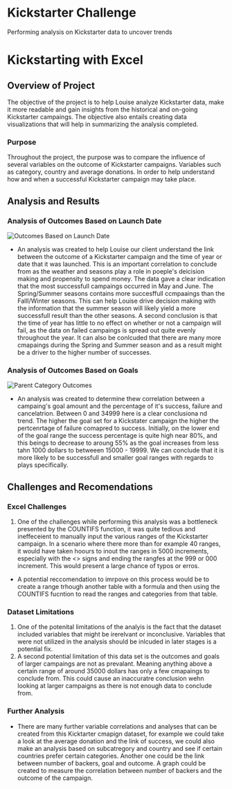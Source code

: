 # Kickstarter Challenge
Performing analysis on Kickstarter data to uncover trends 
# Kickstarting with Excel

## Overview of Project
The objective of the project is to help Louise analyze Kickstarter data, make it more readable and gain insights from the historical and on-going Kickstarter campaings. The objective also entails creating data visualizations that will help in summarizing the analysis completed.

### Purpose
Throughout the project, the purpose was to compare the influence of several variables on the outcome of Kickstarter campaigns. Variables such as category, country and average donations. In order to help understand how and when a successful Kickstarter campaign may take place.

## Analysis and Results

### Analysis of Outcomes Based on Launch Date
![Outcomes Based on Launch Date](https://user-images.githubusercontent.com/88692025/132140495-81dfc3e4-06ea-4f0c-a147-84b747f08ea9.png)
* An analysis was created to help Louise our client understand the link between the outcome of a Kickstarter campaign and the time of year or date that it was launched. This is an important correlation to conclude from as the weather and seasons play a role in poeple's deicision making and propensity to spend money. The data gave a clear indication that the most successfull campaings occurred in May and June. The Spring/Summer seasons contains more succesffull ccmpaaings than the Falll/Winter seasons. This can help Louise drive decision making with the information that the summer season will likely yield a more successfull result than the other seasons. A second conclusion is that the time of year has little to no effect on whether or not a campaign will fail, as the data on failed campaings is spread out quite evenly throughout the year. It can also be conlcuded that there are many more cmapaings during the Spring and Summer season and as a result might be a driver to the higher number of successes. 

### Analysis of Outcomes Based on Goals
![Parent Category Outcomes](https://user-images.githubusercontent.com/88692025/132140663-9a886da1-8eaf-44ba-a79a-2cc4a01657f0.png)
* An analysis was created to determine thew correlation between a campaing's goal amount and the percentage of it's success, failure and cancelatrion. Between 0 and 34999 here is a clear conclusiona nd trend. The higher the goal set for a Kickstater campaign the higher the pertcenrtage of failure comapred to success. Initially, on the lower end of the goal range the success percentage is quite high near 80%, and this beings to decrease to aroung 55% as the goal increases from less tahn 1000 dollars to betweeen 15000 - 19999. We can conclude that it is more likely to be successfull and smaller goal ranges with regards to plays specifically. 

## Challenges and Recomendations 
### Excel Challenges
1. One of the challenges while performing this analysis was a bottleneck presented by the COUNTIFS function, it was quite tedious and ineffeceient to manually input the various ranges of the Kickstarter campaign. In a scenario where there more than for example 40 ranges, it would have taken hoours to inout the ranges in 5000 increments, especially with the <> signs and ending the rangfes at the 999 or 000 increment. This would present a large chance of typos or erros.
* A potential reccomendation to imrpove on this process would be to create a range trhough another table with a formula and then using the COUNTIFS fucntion to read the ranges and categories from that table.
### Dataset Limitations
1. One of the potenital limitations of the analyis is the fact that the dataset included variables that might be irerelvant or inconclusive. Variables that were not utilized in the analysis should be inlcuded in later stages is a potential fix.
2. A second potential limitation of this data set is the outcomes and goals of larger campaings are not as prevalant. Meaning anything above a certain range of around 35000 dollars has only a few cmapaings to conclude from. This could cause an inaccuratre conclusion wehn looking at larger campaigns as there is not enough data to conclude from.
### Further Analysis
* There are many further variable correlations and analyses that can be created from this Kicktarter cmapign dataset, for example we could take a look at the average donation and the link of success, we could also make an analysis based on subcatregory and country and see if certain countries prefer certain categories. Another one could be the link between number of backers, goal and outcome. A graph could be created to measure the correlation between number of backers and the outcome of the campaign.  

